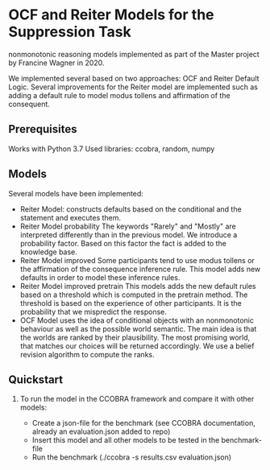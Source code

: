 OCF and Reiter Models for the Suppression Task
=======

nonmonotonic reasoning models implemented as part of the Master project by Francine Wagner in 2020.

We implemented several based on two approaches: OCF and Reiter Default Logic. Several improvements for the Reiter model are implemented such as adding a default rule to model modus tollens and affirmation of the consequent.

## Prerequisites

Works with Python 3.7
Used libraries: ccobra, random, numpy

## Models

Several models have been implemented:

- Reiter Model:
  constructs defaults based on the conditional and the statement and executes them. 
- Reiter Model probability
  The keywords "Rarely" and "Mostly" are interpreted differently than in the previous model. We introduce a probability factor. Based on this factor the fact is added to the knowledge base.
- Reiter Model improved
  Some participants tend to use modus tollens or the affirmation of the consequence inference rule. This model adds new defaults in order to model these inference rules.
- Reiter Model improved pretrain
  This models adds the new default rules based on a threshold which is computed in the pretrain method. The threshold is based on the experience of other participants. It is the probability that we mispredict the response.
- OCF Model
  uses the idea of conditional objects with an nonmonotonic behaviour as well as the possible world semantic. The main idea is that the worlds are ranked by their plausibility. The most promising world, that matches our choices will be returned accordingly. We use a belief revision algorithm to compute the ranks.

## Quickstart

1) To run the model in the CCOBRA framework and compare it with other models:

   - Create a json-file for the benchmark (see CCOBRA documentation, already an evaluation.json added to repo)
   - Insert this model and all other models to be tested in the benchmark-file
   - Run the benchmark (./ccobra -s results.csv evaluation.json)